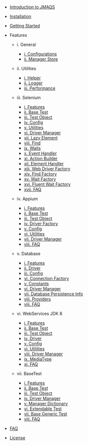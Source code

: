 - [Introduction to JMAQS ](JMAQS_1/Introduction.md)


- [Installation](JMAQS_1/ComingSoon.md)
- [Getting Started](JMAQS_1/ComingSoon.md)

- Features

	- i. General
		- [i. Configurations](JMAQS_1/ComingSoon.md)
		- [ii. Manager Store](JMAQS_1/ComingSoon.md)

	- ii. Utilities
		- [i. Helper](JMAQS_1/ComingSoon.md)
		- [ii. Logger](JMAQS_1/utilties/Logger.md)
		- [iii. Performance](JMAQS_1/ComingSoon.md)

	- iii. Selenium
		- [i. Features](JMAQS_1/selenium/SeleniumFeatures.md)
        - [ii. Base Test](JMAQS_1/selenium/SeleniumBaseTest.md)
        - [iii. Test Object](JMAQS_1/selenium/SeleniumTestObject.md)
        - [iv. Config](JMAQS_1/selenium/SeleniumConfig.md)
        - [v. Utilities](JMAQS_1/selenium/SeleniumUtilities.md)
        - [vi. Driver Manager](JMAQS_1/selenium/SeleniumDriverManager.md)
        - [vii. Lazy Element](JMAQS_1/ComingSoon.md)
        - [viii. Find](JMAQS_1/selenium/UIFind.md)
        - [ix. Waits](JMAQS_1/selenium/UIWait.md)
        - [x. Event Handler](JMAQS_1/selenium/EventHandler.md)
        - [xi. Action Builder](JMAQS_1/selenium/ActionBuilder.md)
        - [xii. Element Handler](JMAQS_1/selenium/ElementHandler.md)         
        - [xiii. Web Driver Factory](JMAQS_1/selenium/WebDriverFactory.md)       
        - [xiv. Find Factory](JMAQS_1/selenium/UIFindFactory.md)
        - [xv. Wait Factory](JMAQS_1/selenium/UIWaitFactory.md)
        - [xvi. Fluent Wait Factory](JMAQS_1/selenium/FluentWaitFactory.md)
        - [xvii. FAQ](JMAQS_1/selenium/SeleniumFAQ.md)

	- iv. Appium
		- [i. Features](JMAQS_1/appium/AppiumFeatures.md)
        - [ii. Base Test](JMAQS_1/appium/AppiumBaseTest.md)
        - [iii. Test Object](JMAQS_1/appium/AppiumTestObject.md)
        - [iv. Driver Factory](JMAQS_1/appium/AppiumDriverFactory.md)
        - [v. Config](JMAQS_1/appium/AppiumConfig.md)
        - [vi. Utilities](JMAQS_1/appium/AppiumUtilities.md)
        - [vii. Driver Manager](JMAQS_1/appium/MobileDriverManager.md)
        - [viii. FAQ](JMAQS_1/appium/AppiumFAQ.md)

	- v. Database
		- [i. Features](JMAQS_1/database/DatabaseFeatures.md)
        - [ii. Driver](JMAQS_1/database/DatabaseDriver.md)
        - [iii. Config](JMAQS_1/database/DatabaseConfig.md)
        - [vi. Connection Factory](JMAQS_1/database/ConnectionFactory.md)
        - [v. Constants](JMAQS_1/database/Constants.md)
        - [vi. Driver Manager](JMAQS_1/database/DatabaseDriverManager.md)
        - [vii. Database Persistence Info](JMAQS_1/database/DatabasePersistenceUnitInfo.md)
        - [viii. Providers](JMAQS_1/database/Providers.md)
        - [viii. FAQ](JMAQS_1/database/DatabaseFAQ.md)
              
	- vi. WebServices JDK 8
		- [i. Features](JMAQS_1/webservice/WebServiceFeatures.md)
        - [ii. Base Test](JMAQS_1/webservice/WebServiceBaseTest.md)
        - [iii. Test Object](JMAQS_1/webservice/WebServiceTestObject.md)
        - [iv. Driver](JMAQS_1/webservice/WebServiceDriver.md)
        - [v. Config](JMAQS_1/webservice/WebServiceConfig.md)
        - [vi. Utilities](JMAQS_1/webservice/WebServiceUtilities.md)
        - [viii. Driver Manager](JMAQS_1/webservice/WebServiceDriverManager.md)
        - [ix. MediaType](JMAQS_1/webservice/MediaType.md)
        - [xi. FAQ](JMAQS_1/webservice/WebServiceFAQ.md)

	- vii. BaseTest
		- [i. Features](JMAQS_1/base/BaseFeatures.md)
        - [ii. Base Test](JMAQS_1/base/BaseTest.md)
        - [iii. Test Object](JMAQS_1/base/BaseTestObject.md)
        - [iv. Driver Manager](JMAQS_1/base/DriverManager.md)	
        - [v. Manager Dictionary](JMAQS_1/base/ManagerDictionary.md)
        - [vi. Extendable Test](JMAQS_1/base/BaseExtendableTest.md)
        - [vii. Base Generic Test](JMAQS_1/base/BaseGenericTest.md)
        - [viii. FAQ](JMAQS_1/base/BaseFAQ.md)

- [FAQ](JMAQS_1/ComingSoon.md)
- [License](JMAQS_1/License.md)
